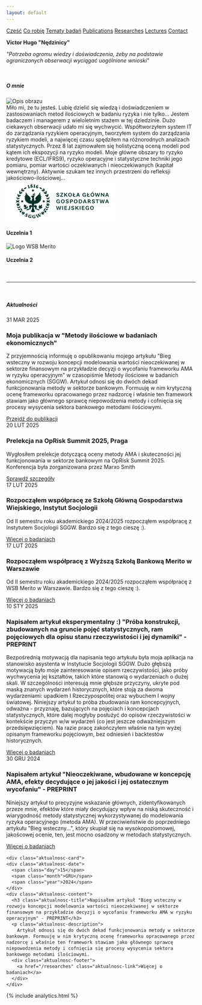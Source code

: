 ```yaml
---
layout: default
---
```

<div id="myMenu">
  <a href="/" class="menu-option">Cześć</a>
  <a href="/about" class="menu-option">Co robię</a>
  <a href="/topics" class="menu-option">Tematy badań</a>
  <a href="/publications" class="menu-option">Publications</a>
  <a href="/researches" class="menu-option">Researches</a>
  <a href="/conferences" class="menu-option">Lectures</a>
  <a href="/contact" class="menu-option">Contact</a>
</div>

<div class="square"></div>
<div class="square1"></div>
<div class="square2"></div>
<div class="square-big"></div>

**Victor Hugo "Nędzinicy"**

_"Potrzeba ogromu wiedzy i doświadczenia, żeby na podstawie ograniczonych obserwacji wyciągać uogólnione wnioski"_

<br>

##### O mnie

<!-- Dodajemy pozycjonowany obraz -->
<div class="positioned-image">
  <img src="/assets/images/Maciej Buczak-zdjęcie4.jpg" alt="Opis obrazu">
</div>
Miło mi, że tu jesteś. Lubię dzielić się wiedzą i doświadczeniem w zastosowaniach metod ilościowych w badaniu ryzyka i nie tylko... Jestem badaczem i managerem z wieloletnim stażem w tej dziedzinie. Dużo ciekawych obserwacji udało mi się wychwycić. Współtworzyłem system IT do zarządzania ryzykiem operacyjnym, tworzyłem system do zarządzania ryzykiem modeli, a najwięcej czasu spędziłem na różnorodnych analizach statystycznych. Przez 8 lat zajmowałem się holistyczną oceną modeli pod kątem ich ekspozycji na ryzyko modeli. Moje główne obszary to ryzyko kredytowe (ECL/IFRS9), ryzyko operacyjne i statystyczne techniki jego pomiaru, pomiar wartości oczekiwanych i nieoczekiwanych (kapitał wewnętrzny). Aktywnie szukam tez innych przestrzeni do refleksji jakościowo-ilościowej...

<!-- Dodajemy sekcję z uczelniami -->
<div class="uczelnie-container">
  <div class="uczelnia">
    <div class="uczelnia-logo">
      <img src="/assets/images/sggw-logo.png" alt="Logo SGGW">
    </div>
    <div class="uczelnia-nazwa">
      <h4>Uczelnia 1</h4>
    </div>
  </div>
  
  <div class="uczelnia">
    <div class="uczelnia-logo">
      <img src="/assets/images/wsb-merito-logo.png" alt="Logo WSB Merito">
    </div>
    <div class="uczelnia-nazwa">
      <h4>Uczelnia 2</h4>
    </div>
  </div>
</div>

<br>

<hr>

<br>

##### Aktualności

<div class="aktualnosci-container">
  <!-- Aktualne wydarzenie -->
  <div class="aktualnosc-card">
    <div class="aktualnosc-date">
      <span class="day">31</span>
      <span class="month">MAR</span>
      <span class="year">2025</span>
    </div>
    <div class="aktualnosc-content">
      <h3 class="aktualnosc-title">Moja publikacja w "Metody ilościowe w badaniach ekonomicznych"</h3>
      <p class="aktualnosc-description">
        Z przyjemnością informuję o opublikowaniu mojego artykułu "Bieg wsteczny w rozwoju koncepcji modelowania wartości nieoczekiwanej w sektorze finansowym na przykładzie decyzji o wycofaniu frameworku AMA w ryzyku operacyjnym" w czasopiśmie Metody ilościowe w badanich ekonomicznych (SGGW). Artykuł odnosi się do dwóch dekad funkcjonowania metody w sektorze bankowym. Formuuję w nim krytyczną ocenę frameworku opracowanego przez nadzorcę i właśnie ten framework stawiam jako głównego sprawcę niepowodzenia metody i cofnięcia się procesy wysycenia sektora bankowego metodami ilościowymi.
      </p>
      <div class="aktualnosc-footer">
        <a href="/publications" class="aktualnosc-link">Przejdź do publikacji</a>
      </div>
    </div>
  </div>

  <!-- Nadchodzące wydarzenie -->
  <div class="aktualnosc-card">
    <div class="aktualnosc-date">
      <span class="day">20</span>
      <span class="month">LUT</span>
      <span class="year">2025</span>
    </div>
    <div class="aktualnosc-content">
      <h3 class="aktualnosc-title">Prelekcja na OpRisk Summit 2025, Praga</h3>
      <p class="aktualnosc-description">
        Wygłosiłem prelekcje dotyczącą oceny metody AMA i skuteczności jej funkcjonowania w sektorze bankowym na OpRisk Summit 2025. Konferencja była zorganizowana przez Marxo Smith
      </p>
      <div class="aktualnosc-footer">
        <a href="/conferences" class="aktualnosc-link">Sprawdź szczegóły</a>
      </div>
    </div>
  </div>

  <div class="aktualnosc-card">
    <div class="aktualnosc-date">
      <span class="day">17</span>
      <span class="month">LUT</span>
      <span class="year">2025</span>
    </div>
    <div class="aktualnosc-content">
      <h3 class="aktualnosc-title">Rozpocząłem współpracę ze Szkołą Główną Gospodarstwa Wiejskiego, Instytut Socjologii</h3>
      <p class="aktualnosc-description">
        Od II semestru roku akademickiego 2024/2025 rozpocząłem współpracę z Instytutem Socjologii SGGW. Bardzo się z tego cieszę :).
      </p>
      <div class="aktualnosc-footer">
        <a href="/researches" class="aktualnosc-link">Więcej o badaniach</a>
      </div>
    </div>
  </div>


  <div class="aktualnosc-card">
    <div class="aktualnosc-date">
      <span class="day">17</span>
      <span class="month">LUT</span>
      <span class="year">2025</span>
    </div>
    <div class="aktualnosc-content">
      <h3 class="aktualnosc-title">Rozpocząłem współpracę z Wyższą Szkołą Bankową Merito w Warszawie</h3>
      <p class="aktualnosc-description">
        Od II semestru roku akademickiego 2024/2025 rozpocząłem współpracę z WSB Merito w Warszawie. Bardzo się z tego cieszę :).
      </p>
      <div class="aktualnosc-footer">
        <a href="/researches" class="aktualnosc-link">Więcej o badaniach</a>
      </div>
    </div>
  </div>

  <div class="aktualnosc-card">
    <div class="aktualnosc-date">
      <span class="day">10</span>
      <span class="month">STY</span>
      <span class="year">2025</span>
    </div>
    <div class="aktualnosc-content">
      <h3 class="aktualnosc-title">Napisałem artykuł eksperymentalny :) "Próba konstrukcji, zbudowanych na gruncie pojęć statystycznych, ram pojęciowych dla opisu stanu rzeczywistości i jej dynamiki" - PREPRINT</h3>
      <p class="aktualnosc-description">
        Bezpośrednią motywacją dla napisania tego artykułu była moja aplikacja na stanowisko asystenta w Instytucie Socjologii SGGW. Dużo głębszą motywacją było moje zainteresowanie opisem rzeczywistości, jako próby wychwycenia jej kształtów, takich które stanowią o wydarzeniach o dużej skali. W szczególności interesują mnie głębsze przyczyny, ukryte pod maską znanych wydarzeń historycznych, które stoją za dwoma wydarzeniami: upadkiem I Rzeczypospolitej oraz wybuchem I wojny światowej. Niniejszy artykuł to próba zbudowania ram koncepcyjnych, odważna - przyznaję, bazujących na pojęciach i koncepcjach statystycznych, które dalej mogłyby posłużyć do opisów rzeczywistości w kontekście przyczyn w/w wydarzeń (co jest jeszcze odważniejszym przedsięwzięciem). Na razie pracę zakończyłem właśnie na tym wyżej opisanym frameworku pojęciowym, bez odniesień i backtestów historycznych.
      </p>
      <div class="aktualnosc-footer">
        <a href="/researches" class="aktualnosc-link">Więcej o badaniach</a>
      </div>
    </div>
  </div>


  <!-- Współpraca badawcza -->
  <div class="aktualnosc-card">
    <div class="aktualnosc-date">
      <span class="day">30</span>
      <span class="month">GRU</span>
      <span class="year">2024</span>
    </div>
    <div class="aktualnosc-content">
      <h3 class="aktualnosc-title">Napisałem artykuł "Nieoczekiwane, wbudowane w koncepcję AMA, efekty decydujące o jej jakości i jej ostatecznym wycofaniu" - PREPRINT</h3>
      <p class="aktualnosc-description">
        Niniejszy artykuł to precyzyjne wskazanie głównych, zidentyfikowanych przeze mnie, efektów które miały decydujący wpływ na niską skuteczność i wiarygodność metody statystycznej wykorzystywanej do modelowania ryzyka operacyjnego (metoda AMA). W przeciwieństwie do poprzedniego artykułu "Bieg wsteczny...", który skupiał się na wysokopoziomowej, jakoścowej ocenie, ten, jest mocno osadzony w metodach statystycznych.
      </p>
      <div class="aktualnosc-footer">
        <a href="/researches" class="aktualnosc-link">Więcej o badaniach</a>
      </div>
    </div>
  </div>


    <div class="aktualnosc-card">
    <div class="aktualnosc-date">
      <span class="day">15</span>
      <span class="month">GRU</span>
      <span class="year">2024</span>
    </div>
    <div class="aktualnosc-content">
      <h3 class="aktualnosc-title">Napisałem artykuł "Bieg wsteczny w rozwoju koncepcji modelowania wartości nieoczekiwanej w sektorze finansowym na przykładzie decyzji o wycofaniu frameworku AMA w ryzyku operacyjnym" - PREPRINT</h3>
      <p class="aktualnosc-description">
        Artykuł odnosi się do dwóch dekad funkcjonowania metody w sektorze bankowym. Formuuję w nim krytyczną ocenę frameworku opracowanego przez nadzorcę i właśnie ten framework stawiam jako głównego sprawcę niepowodzenia metody i cofnięcia się procesy wysycenia sektora bankowego metodami ilościowymi.
      <div class="aktualnosc-footer">
        <a href="/researches" class="aktualnosc-link">Więcej o badaniach</a>
      </div>
    </div>
  </div>
</div>

{% include analytics.html %}
